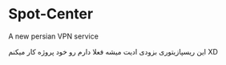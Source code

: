 # Spot-Center
A new persian VPN service


این ریسپازیتوری بزودی ادیت میشه فعلا دارم رو خود پروژه کار میکنم XD
